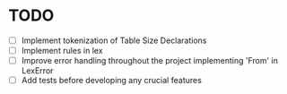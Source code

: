 # TODO

- [ ] Implement tokenization of Table Size Declarations
- [ ] Implement rules in lex
- [ ] Improve error handling throughout the project implementing 'From' in LexError
- [ ] Add tests before developing any crucial features